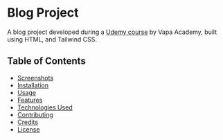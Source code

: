 # Blog Project

A blog project developed during a [Udemy course](https://www.udemy.com/share/10aCfs3@G08F29ltQr9YhVVqXXuC5hnQkxQLAayz1akjOtP5iQVqTFvR2Vg2m2IdVZsC2ANV/) by Vapa Academy, built using HTML, and Tailwind CSS.

## Table of Contents

- [Screenshots](#screenshots)
- [Installation](#installation)
- [Usage](#usage)
- [Features](#features)
- [Technologies Used](#technologies-used)
- [Contributing](#contributing)
- [Credits](#credits)
- [License](#license)
<!--
## Screenshots

![Homepage](ui/home.png)
![Post Page](ui/post.png)
![Archive Page](ui/archive.png)
![Contact Page](ui/contact.png)

## Installation

To set up this project locally, follow these steps:
1. Clone the repository:
  ```
   git clone https://github.com/anandyelloju/udemy-blog-vapaacademy.git
  ```
2. Navigate to the project directory:
  ```
   cd udemy-blog-vapaacademy
  ``` 
3. Open the `index.html` file in your web browser to view the blog.

## Usage

After installation, you can view and edit the blog directly in your web browser. The blog includes several sections:

- **Home:** Displays recent blog posts.
- **Post Page:** Detailed view of individual blog posts.
- **Archive:** Lists all blog posts by date.
- **Contact:** Form for visitors to reach out.

**Example:** Adding a New Blog Post\
To add a new blog post, update the `index.html` file and create a new HTML file for the post:

```html
<div class="post-card">
  <img src="./post1.png" alt="Post 1">
  <div class="post-info">
    <h3>Blog Post Title</h3>
    <p>A short description of the blog post content.</p>
    <a href="post1.html" target="_blank" class="post-link">Read More</a>
  </div>
</div>
```

## Features

- **Blog Post Management:** Easily add, edit, and delete blog posts.
- **Responsive Design:** The blog is fully responsive and works on all devices.

## Technologies Used

- **HTML:** Markup language for creating web pages.
- **Tailwind CSS:** Utility-first CSS framework for styling.

[![My Skills](https://skillicons.dev/icons?i=html,tailwindcss,,vscode,github)](https://skillicons.dev)

## Contributing

Contributions are always welcome! - If you have suggestions or improvements.

## Credits

[Vapa Academy](https://www.udemy.com/user/mst-shobnom-mosthary/): Instructor of the Udemy course.

## License

This project is licensed under the [MIT License](https://choosealicense.com/licenses/mit/) - see the [LICENSE](https://github.com/anandyelloju/udemy-blog-vapaacademy/blob/main/LICENSE) file for details.
-->
